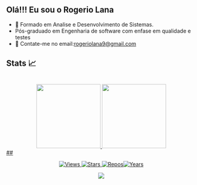 ## Olá!!! Eu sou o Rogerio Lana


- 🌱 Formado em Analise e Desenvolvimento de Sistemas.
- Pós-graduado em Engenharia de software com enfase em qualidade e testes 
- 💬 Contate-me no email:rogeriolana9@gmail.com


## Stats 📈
<div align="center" style="display: inline_block"><br>
<a href="https://github.com/rogeriolana">
<img height="170em" src="https://github-readme-stats.vercel.app/api?username=rogeriolana&show_icons=true&theme=neon&include_all_commits=true&count_private=true"/>
  
<a href="https://github.com/rogeriolana">
<img height="170em" src="https://github-readme-stats.vercel.app/api/top-langs/?username=rogeriolana&hide=html&layout=compact&theme=neon">
</div>
##
<p align="center">
  <img src="https://komarev.com/ghpvc/?username=roeriolana&label=Views" alt="Views">
  <img alt="Stars" src="https://img.shields.io/github/stars/rogeriolana?label=Stars">
  <img src="https://badges.pufler.dev/repos/rogeriolana" alt="Repos"><img src="https://badges.pufler.dev/years/rogeriolana" alt="Years">
</p>

<div align="center">
  <img src="https://media3.giphy.com/media/qgQUggAC3Pfv687qPC/giphy.gif">
</div>

